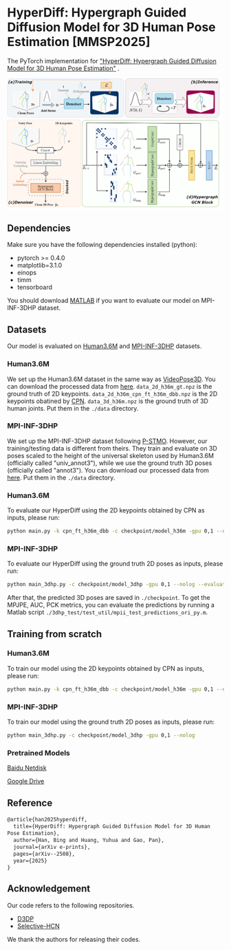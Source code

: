 
# HyperDiff: Hypergraph Guided Diffusion Model for 3D Human Pose Estimation [MMSP2025]

The PyTorch implementation for ["HyperDiff: Hypergraph Guided Diffusion Model for 3D Human Pose Estimation"](https://arxiv.org/abs/2508.14431) .
<p align="center"><img src="fig/overview.png", width="600" alt="" /></p>
<!-- <p align="center"><img src="fig/demo.gif", width="600"  alt="" /></p> -->


## Dependencies

Make sure you have the following dependencies installed (python):

* pytorch >= 0.4.0
* matplotlib=3.1.0
* einops
* timm
* tensorboard

You should download [MATLAB](https://www.mathworks.com/products/matlab-online.html) if you want to evaluate our model on MPI-INF-3DHP dataset.

## Datasets

Our model is evaluated on [Human3.6M](http://vision.imar.ro/human3.6m) and [MPI-INF-3DHP](https://vcai.mpi-inf.mpg.de/3dhp-dataset/) datasets. 

### Human3.6M

We set up the Human3.6M dataset in the same way as [VideoPose3D](https://github.com/facebookresearch/VideoPose3D/blob/master/DATASETS.md).  You can download the processed data from [here](https://drive.google.com/file/d/1FMgAf_I04GlweHMfgUKzB0CMwglxuwPe/view?usp=sharing).  `data_2d_h36m_gt.npz` is the ground truth of 2D keypoints. `data_2d_h36m_cpn_ft_h36m_dbb.npz` is the 2D keypoints obatined by [CPN](https://github.com/GengDavid/pytorch-cpn).  `data_3d_h36m.npz` is the ground truth of 3D human joints. Put them in the `./data` directory.

### MPI-INF-3DHP

We set up the MPI-INF-3DHP dataset following [P-STMO](https://github.com/paTRICK-swk/P-STMO). However, our training/testing data is different from theirs. They train and evaluate on 3D poses scaled to the height of the universal skeleton used by Human3.6M (officially called "univ_annot3"), while we use the ground truth 3D poses (officially called "annot3"). You can download our processed data from [here](https://drive.google.com/file/d/1zOM_CvLr4Ngv6Cupz1H-tt1A6bQPd_yg/view?usp=share_link). Put them in the `./data` directory. 
 

### Human3.6M

To evaluate our HyperDiff using the 2D keypoints obtained by CPN as inputs, please run:
```bash
python main.py -k cpn_ft_h36m_dbb -c checkpoint/model_h36m -gpu 0,1 --nolog --evaluate best_epoch.bin -num_proposals 1 -sampling_timesteps 1 -b 4
```

### MPI-INF-3DHP
To evaluate our HyperDiff using the ground truth 2D poses as inputs, please run:
```bash
python main_3dhp.py -c checkpoint/model_3dhp -gpu 0,1 --nolog --evaluate best_epoch.bin -num_proposals 1 -sampling_timesteps 1 -b 4
```
After that, the predicted 3D poses are saved in `./checkpoint`. To get the MPJPE, AUC, PCK metrics, you can evaluate the predictions by running a Matlab script `./3dhp_test/test_util/mpii_test_predictions_ori_py.m`.

## Training from scratch
### Human3.6M
To train our model using the 2D keypoints obtained by CPN as inputs, please run:
```bash
python main.py -k cpn_ft_h36m_dbb -c checkpoint/model_h36m -gpu 0,1 --nolog
```

### MPI-INF-3DHP
To train our model using the ground truth 2D poses as inputs, please run:
```bash
python main_3dhp.py -c checkpoint/model_3dhp -gpu 0,1 --nolog
```

### Pretrained Models
[Baidu Netdisk](https://pan.baidu.com/s/1oiI1vFOkjgAL-4FpGbDJ2w?pwd=a7ka)

[Google Drive](https://drive.google.com/file/d/1WlMr0vlXhllDiqNq0eb3FnBXs447YILG/view?usp=drive_link)

## Reference
```
@article{han2025hyperdiff,
  title={HyperDiff: Hypergraph Guided Diffusion Model for 3D Human Pose Estimation},
  author={Han, Bing and Huang, Yuhua and Gao, Pan},
  journal={arXiv e-prints},
  pages={arXiv--2508},
  year={2025}
}
```

## Acknowledgement
Our code refers to the following repositories.

* [D3DP](https://github.com/paTRICK-swk/D3DP)
* [Selective-HCN](https://github.com/CFM-MSG/Code_SelectiveHCN)

We thank the authors for releasing their codes.

